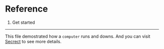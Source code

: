 Reference
===
1. Get started
---
This file demostrated how a `computer` runs and downs.
And you can visit [Secrect](www.github.com) to see more details.
